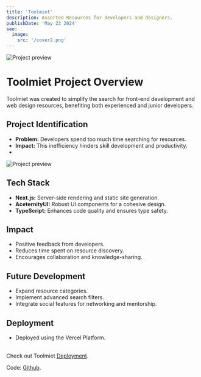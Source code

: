 ```yaml
---
title: 'Toolmiet'
description: Assorted Resources for developers and designers.
publishDate: 'May 23 2024'
seo:
  image:
    src: '/cover2.png'
---
```


![Project preview](/cover2.png)

# Toolmiet Project Overview

Toolmiet was created to simplify the search for front-end development and web design resources, benefiting both experienced and junior developers.

## Project Identification

- **Problem:** Developers spend too much time searching for resources.
- **Impact:** This inefficiency hinders skill development and productivity.
- 
![Project preview](/resource.png)

## Tech Stack

- **Next.js:** Server-side rendering and static site generation.
- **AceternityUI:** Robust UI components for a cohesive design.
- **TypeScript:** Enhances code quality and ensures type safety.

## Impact

- Positive feedback from developers.
- Reduces time spent on resource discovery.
- Encourages collaboration and knowledge-sharing.

## Future Development

- Expand resource categories.
- Implement advanced search filters.
- Integrate social features for networking and mentorship.

## Deployment

- Deployed using the Vercel Platform.

 <br>Check out Toolmiet [Deployment](https://toolmiet.vercel.app/).

Code:  [Github](https://github.com/Jananisankar21419/toolmiet).
